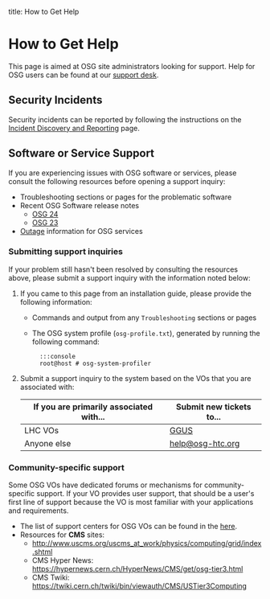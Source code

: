 title: How to Get Help

How to Get Help
===============

This page is aimed at OSG site administrators looking for support.
Help for OSG users can be found at our [support desk](https://support.opensciencegrid.org/support/home).

Security Incidents
------------------

Security incidents can be reported by following the instructions on the
[Incident Discovery and Reporting](https://osg-htc.org/security/IncidentDiscoveryReporting/) page.

Software or Service Support
---------------------------

If you are experiencing issues with OSG software or services, please consult the following resources before opening a
support inquiry:

*  Troubleshooting sections or pages for the problematic software
*  Recent OSG Software release notes
    -   [OSG 24](../release/osg-24.md)
    -   [OSG 23](../release/osg-23.md)
*  [Outage](https://status.opensciencegrid.org/) information for OSG services

### Submitting support inquiries ###

If your problem still hasn't been resolved by consulting the resources above, please submit a support inquiry with
the information noted below:

1. If you came to this page from an installation guide, please provide the following information:

    - Commands and output from any `Troubleshooting` sections or pages
    - The OSG system profile (`osg-profile.txt`), generated by running the following command:

            :::console
            root@host # osg-system-profiler

1. Submit a support inquiry to the system based on the VOs that you are associated with:

    | If you are primarily associated with... | Submit new tickets to...                                                                                        |
    |-----------------------------------------|-----------------------------------------------------------------------------------------------------------------|
    | LHC VOs                                 | [GGUS](https://ggus.eu)                                                                                         |
    | Anyone else                             | [help@osg-htc.org](mailto:help@osg-htc.org) |

### Community-specific support ###

Some OSG VOs have dedicated forums or mechanisms for community-specific support.
If your VO provides user support, that should be a user's first line of support because the VO is most familiar with
your applications and requirements.

* The list of support centers for OSG VOs can be found in the
[here](https://github.com/opensciencegrid/topology/blob/master/topology/support-centers.yaml).
* Resources for **CMS** sites:
    * <http://www.uscms.org/uscms_at_work/physics/computing/grid/index.shtml>
    * CMS Hyper News: <https://hypernews.cern.ch/HyperNews/CMS/get/osg-tier3.html>
    * CMS Twiki: <https://twiki.cern.ch/twiki/bin/viewauth/CMS/USTier3Computing>
